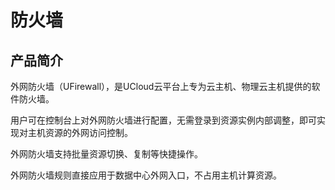 # 防火墙


## 产品简介

外网防火墙（UFirewall），是UCloud云平台上专为云主机、物理云主机提供的软件防火墙。

用户可在控制台上对外网防火墙进行配置，无需登录到资源实例内部调整，即可实现对主机资源的外网访问控制。

外网防火墙支持批量资源切换、复制等快捷操作。

外网防火墙规则直接应用于数据中心外网入口，不占用主机计算资源。
